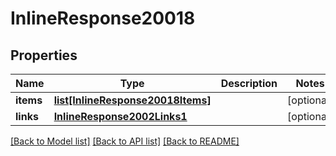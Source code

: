 # InlineResponse20018

## Properties
Name | Type | Description | Notes
------------ | ------------- | ------------- | -------------
**items** | [**list[InlineResponse20018Items]**](InlineResponse20018Items.md) |  | [optional] 
**links** | [**InlineResponse2002Links1**](InlineResponse2002Links1.md) |  | [optional] 

[[Back to Model list]](../README.md#documentation-for-models) [[Back to API list]](../README.md#documentation-for-api-endpoints) [[Back to README]](../README.md)



